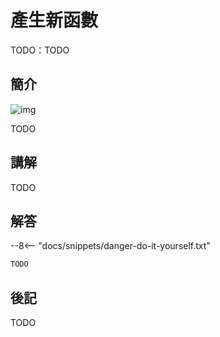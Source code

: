 # 產生新函數

TODO：TODO

## 簡介

![img](https://unsplash.com/photos/21NRDbMJF94/download?ixid=MnwxMjA3fDB8MXxzZWFyY2h8Mjh8fGNhdHxlbnwwfDB8fHwxNjc3NjgxNzYz&force=true&w=1920)

TODO

## 講解

TODO

## 解答

--8<-- "docs/snippets/danger-do-it-yourself.txt"

```swift linenums="1"
TODO
```

## 後記

TODO
